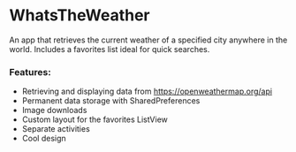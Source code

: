 # WhatsTheWeather
An app that retrieves the current weather of a specified city anywhere in the world. Includes a favorites list ideal for quick searches.  

<h3>Features:</h3>
<ul>
  <li>Retrieving and displaying data from <a href="https://openweathermap.org/api">https://openweathermap.org/api</a></li>
  <li>Permanent data storage with SharedPreferences</li>
  <li>Image downloads</li>
  <li>Custom layout for the favorites ListView </li>
  <li>Separate activities</li>
  <li>Cool design</li>
</ul>
  
